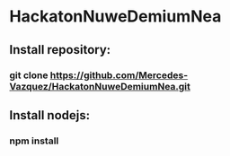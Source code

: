 # HackatonNuweDemiumNea
## Install repository:
### git clone https://github.com/Mercedes-Vazquez/HackatonNuweDemiumNea.git
## Install nodejs:
### npm install